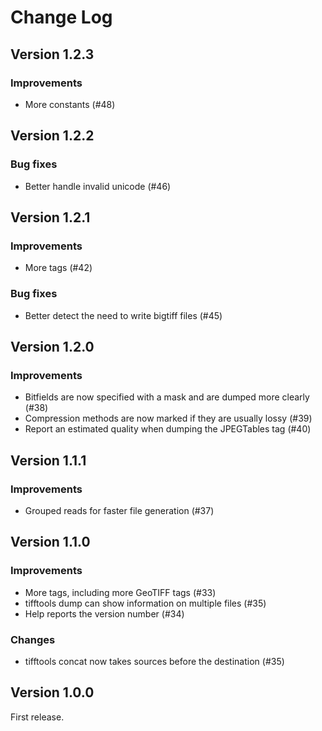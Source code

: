 # Change Log

## Version 1.2.3

### Improvements
- More constants (#48)

## Version 1.2.2

### Bug fixes
- Better handle invalid unicode (#46)

## Version 1.2.1

### Improvements
- More tags (#42)

### Bug fixes
- Better detect the need to write bigtiff files (#45)

## Version 1.2.0

### Improvements
- Bitfields are now specified with a mask and are dumped more clearly (#38)
- Compression methods are now marked if they are usually lossy (#39)
- Report an estimated quality when dumping the JPEGTables tag (#40)

## Version 1.1.1

### Improvements
- Grouped reads for faster file generation (#37)

## Version 1.1.0

### Improvements
- More tags, including more GeoTIFF tags (#33)
- tifftools dump can show information on multiple files (#35)
- Help reports the version number (#34)

### Changes
- tifftools concat now takes sources before the destination (#35)

## Version 1.0.0

First release.
